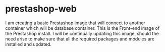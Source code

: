 # prestashop-web
I am creating a basic Prestashop image that will connect to another container which will be database container. This is the Front-end image of the Prestashop install. I will be continually updating this image, should the need arise to make sure that all the required packages and modules are installed and updated.
